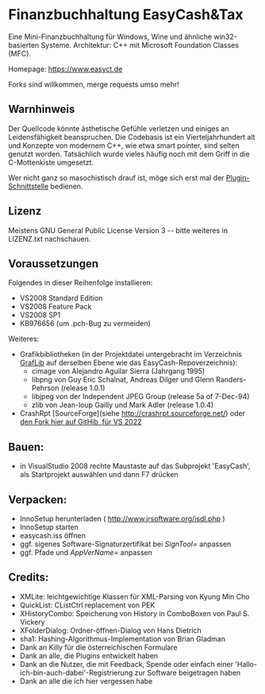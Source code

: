 # Finanzbuchhaltung EasyCash&Tax

Eine Mini-Finanzbuchhaltung für Windows, Wine und ähnliche win32-basierten Systeme. Architektur: C++ mit Microsoft Foundation Classes (MFC).

Homepage: https://www.easyct.de

Forks sind willkommen, merge requests umso mehr!

## Warnhinweis

Der Quellcode könnte ästhetische Gefühle verletzen und einiges an Leidensfähigkeit beanspruchen.
Die Codebasis ist ein Vierteljahrhundert alt und Konzepte von modernem C++, wie etwa smart pointer, sind selten genutzt worden.
Tatsächlich wurde vieles häufig noch mit dem Griff in die C-Mottenkiste umgesetzt.

Wer nicht ganz so masochistisch drauf ist, möge sich erst mal der [Plugin-Schnittstelle](https://www.easyct.de/articles.php?cat_id=5) bedienen.

## Lizenz

Meistens GNU General Public License Version 3 -- bitte weiteres in LIZENZ.txt nachschauen.

## Voraussetzungen
Folgendes in dieser Reihenfolge installieren:
- VS2008 Standard Edition
- VS2008 Feature Pack
- VS2008 SP1
- KB976656 (um .pch-Bug zu vermeiden)

Weiteres:
- Grafikbibliotheken (in der Projektdatei untergebracht im Verzeichnis [GrafLib](https://github.com/Thomas-Mielke-Software/GrafLib) auf derselben Ebene wie das EasyCash-Repoverzeichnis):
    - cimage von Alejandro Aguilar Sierra (Jahrgang 1995)
    - libpng von Guy Eric Schalnat, Andreas Dilger und Glenn Randers-Pehrson (release 1.0.1)
    - libjpeg von der Independent JPEG Group (release 5a of 7-Dec-94)
    - zlib von Jean-loup Gailly und Mark Adler (release 1.0.4)
- CrashRpt [SourceForge](siehe http://crashrpt.sourceforge.net/) oder [den Fork hier auf GitHib, für VS 2022](https://github.com/Thomas-Mielke-Software/CrashRpt/)

## Bauen:
- in VisualStudio 2008 rechte Maustaste auf das Subprojekt 'EasyCash', als Startprojekt auswählen und dann F7 drücken

## Verpacken:
- InnoSetup herunterladen ( http://www.jrsoftware.org/isdl.php )
- InnoSetup starten
- easycash.iss öffnen
- ggf. sigenes Software-Signaturzertifikat bei *SignTool=* anpassen
- ggf. Pfade und *AppVerName=* anpassen

## Credits:
- XMLite: leichtgewichtige Klassen für XML-Parsing von Kyung Min Cho
- QuickList: CListCtrl replacement von PEK
- XHistoryCombo: Speicherung von History in ComboBoxen von Paul S. Vickery
- XFolderDialog: Ordner-öffnen-Dialog von Hans Dietrich
- sha1: Hashing-Algorithmus-Implementation von Brian Gladman 
- Dank an Killy für die österreichischen Formulare
- Dank an alle, die Plugins entwickelt haben
- Dank an die Nutzer, die mit Feedback, Spende oder einfach einer 'Hallo-ich-bin-auch-dabei'-Registrierung zur Software beigetragen haben
- Dank an alle die ich hier vergessen habe

